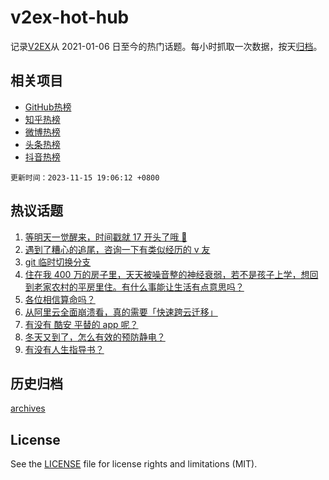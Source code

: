 # v2ex-hot-hub

 记录[V2EX](https://www.v2ex.com/)从 2021-01-06 日至今的热门话题。每小时抓取一次数据，按天[归档](archives)。
 
 ## 相关项目

- [GitHub热榜](https://github.com/lonnyzhang423/github-hot-hub)
- [知乎热榜](https://github.com/lonnyzhang423/zhihu-hot-hub)
- [微博热榜](https://github.com/lonnyzhang423/weibo-hot-hub)
- [头条热榜](https://github.com/lonnyzhang423/toutiao-hot-hub)
- [抖音热榜](https://github.com/lonnyzhang423/douyin-hot-hub)


 `更新时间：2023-11-15 19:06:12 +0800`

## 热议话题

1. [等明天一觉醒来，时间戳就 17 开头了哦 🥰](https://www.v2ex.com/t/991933)
1. [遇到了糟心的追尾，咨询一下有类似经历的 v 友](https://www.v2ex.com/t/992052)
1. [git 临时切换分支](https://www.v2ex.com/t/992022)
1. [住在我 400 万的房子里，天天被噪音整的神经衰弱，若不是孩子上学，想回到老家农村的平房里住。有什么事能让生活有点意思吗？](https://www.v2ex.com/t/991941)
1. [各位相信算命吗？](https://www.v2ex.com/t/992069)
1. [从阿里云全面崩溃看，真的需要「快速跨云迁移」](https://www.v2ex.com/t/991920)
1. [有没有 酷安 平替的 app 呢？](https://www.v2ex.com/t/991975)
1. [冬天又到了，怎么有效的预防静电？](https://www.v2ex.com/t/991998)
1. [有没有人生指导书？](https://www.v2ex.com/t/991927)

## 历史归档

[archives](archives)

## License

See the [LICENSE](LICENSE) file for license rights and limitations (MIT).
